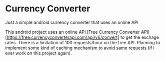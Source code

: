 # Currency Converter
Just a simple android currency converter that uses an online API

This android project uses an online API [Free Currency Converter API)[https://free.currencyconverterapi.com/api/v6/convert] to
get the exchage rates. There is a limitation of 100 requests/hour on the free API. Planning to implement some kind of 
caching mechanism to avoid same requests (if i ever work on this project again).
